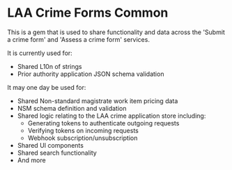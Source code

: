 # LAA Crime Forms Common
This is a gem that is used to share functionality and data across the 'Submit a crime form' and 'Assess a crime form' services.

It is currently used for:

- Shared L10n of strings
- Prior authority application JSON schema validation

It may one day be used for:

- Shared Non-standard magistrate work item pricing data
- NSM schema definition and validation
- Shared logic relating to the LAA crime application store including:
  - Generating tokens to authenticate outgoing requests
  - Verifying tokens on incoming requests
  - Webhook subscription/unsubscription
- Shared UI components
- Shared search functionality
- And more

